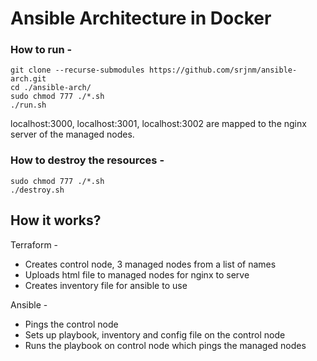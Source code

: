# Ansible Architecture in Docker

### **How to run** -
```
git clone --recurse-submodules https://github.com/srjnm/ansible-arch.git
cd ./ansible-arch/
sudo chmod 777 ./*.sh
./run.sh
```

localhost:3000, localhost:3001, localhost:3002 are mapped to the nginx server of the managed nodes.

### **How to destroy the resources** -
```
sudo chmod 777 ./*.sh
./destroy.sh
```

## How it works?
Terraform -

* Creates control node, 3 managed nodes from a list of names
* Uploads html file to managed nodes for nginx to serve
* Creates inventory file for ansible to use

Ansible -

* Pings the control node
* Sets up playbook, inventory and config file on the control node
* Runs the playbook on control node which pings the managed nodes